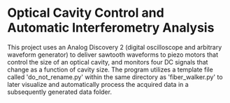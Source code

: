 # Optical Cavity Control and Automatic Interferometry Analysis
This project uses an Analog Discovery 2 (digital oscilloscope and arbitrary waveform generator) to deliver sawtooth waveforms to piezo motors that control the size of an optical cavity, and monitors four DC signals that change as a function of cavity size. The program utilizes a template file called 'do_not_rename.py' within the same directory as 'fiber_walker.py' to later visualize and automatically process the acquired data in a subsequently generated data folder. 

